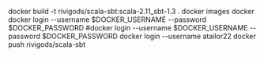 docker build -t rivigods/scala-sbt:scala-2.11_sbt-1.3 .
docker images
docker docker login --username $DOCKER_USERNAME --password $DOCKER_PASSWORD
#docker login --username $DOCKER_USERNAME --password $DOCKER_PASSWORD
docker login --username atailor22
docker push rivigods/scala-sbt
